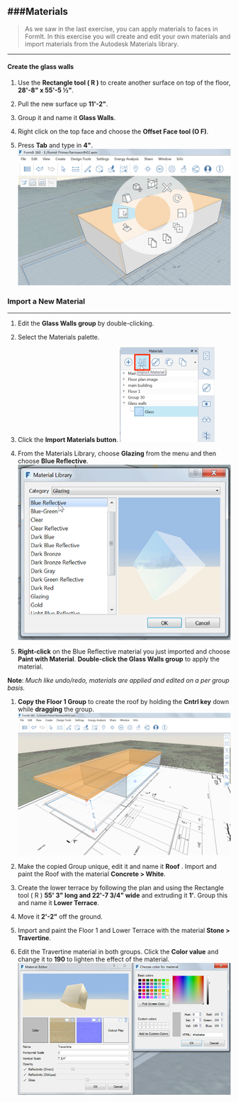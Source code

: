 ###Materials
---
> As we saw in the last exercise, you can apply materials to faces in FormIt. In this exercise you will create and edit your own materials and import materials from the Autodesk Materials library.

---

#### Create the glass walls
1. Use the **Rectangle tool ( R )** to create another surface on top of the floor, **28'-8" x 55'-5 ½"**.

2. Pull the new surface up **11'-2"**.

3. Group it and name it **Glass Walls**.

4. Right click on the top face and choose the **Offset Face tool (O F)**.

5. Press **Tab** and type in **4"**. ![](./images/e4e0493a-36f3-488e-9df1-f0daa1dcf407.png)

### Import a New Material
---
1. Edit the **Glass Walls group** by double-clicking.

2. Select the Materials palette.

3. Click the **Import Materials button**. 
     ![](./images/00cac281-dff8-4ff3-8ba3-c13bb868ebc1.png)

4. From the Materials Library, choose **Glazing** from the menu and then choose **Blue Reflective**. ![](./images/63c0bcfa-98af-48ec-ac30-44fbed8c802b.png)

5. **Right-click** on the Blue Reflective material you just imported and choose **Paint with Material**. **Double-click the Glass Walls group** to apply the material.

**Note**: *Much like undo/redo, materials are applied and edited on a per group basis.*

1. **Copy the Floor 1 Group** to create the roof by holding the **Cntrl key** down while **dragging** the group. ![](./images/d6793055-4c50-4e96-a44e-15e5cfeeea83.png)

2. Make the copied Group unique, edit it and name it **Roof** . Import and paint the Roof with the material **Concrete &gt; White**.

3. Create the lower terrace by following the plan and using the Rectangle tool ( R ) **55' 3" long and 22'-7 3/4" wide** and extruding it **1'**. Group this and name it **Lower Terrace**.

4. Move it **2'-2"** off the ground.

5. Import and paint the Floor 1 and Lower Terrace with the material **Stone &gt; Travertine**.

6. Edit the Travertine material in both groups. Click the **Color value** and change it to **190** to lighten the effect of the material. ![](./images/7d23f82c-2f5f-4e09-b3bf-24841cccbd0a.png)